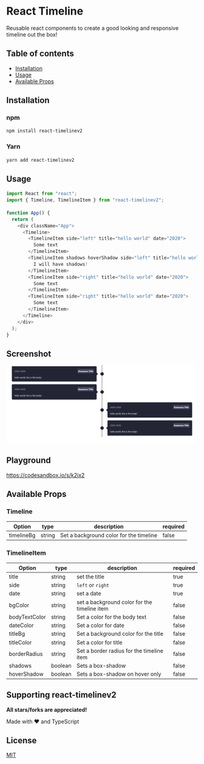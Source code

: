 # React Timeline

Reusable react components to create a good looking and responsive timeline out the box!

## Table of contents

- [Installation](#installation)
- [Usage](#usage)
- [Available Props](#available-props)

## Installation

### npm

```bash
npm install react-timelinev2
```

### Yarn

```bash
yarn add react-timelinev2
```

## Usage

```js
import React from "react";
import { Timeline, TimelineItem } from "react-timelinev2";

function App() {
  return (
    <div className="App">
      <Timeline>
        <TimelineItem side="left" title="hello world" date="2020">
          Some text
        </TimelineItem>
        <TimelineItem shadows hoverShadow side="left" title="hello world" date="2020">
          I will have shadows!
        </TimelineItem>
        <TimelineItem side="right" title="hello world" date="2020">
          Some text
        </TimelineItem>
        <TimelineItem side="right" title="hello world" date="2020">
          Some text
        </TimelineItem>
      </Timeline>
    </div>
  );
}
```

## Screenshot

![screenshot](./react-timeline.png)

## Playground

<https://codesandbox.io/s/k2ix2>

## Available Props

### Timeline

| Option     | type   | description                             | required |
| ---------- | ------ | --------------------------------------- | -------- |
| timelineBg | string | Set a background color for the timeline | false    |

### TimelineItem

| Option        | type    | description                                  | required |
| ------------- | ------- | -------------------------------------------- | -------- |
| title         | string  | set the title                                | true     |
| side          | string  | `left` or `right`                            | true     |
| date          | string  | set a date                                   | true     |
| bgColor       | string  | set a background color for the timeline item | false    |
| bodyTextColor | string  | Set a color for the body text                | false    |
| dateColor     | string  | Set a color for date                         | false    |
| titleBg       | string  | Set a background color for the title         | false    |
| titleColor    | string  | Set a color for title                        | false    |
| borderRadius  | string  | Set a border radius for the timeline item    | false    |
| shadows       | boolean | Sets a box-shadow                            | false    |
| hoverShadow   | boolean | Sets a box-shadow on hover only              | false    |

## Supporting react-timelinev2

**All stars/forks are appreciated!**

Made with ❤ and TypeScript

## License

[MIT](./LICENSE)
